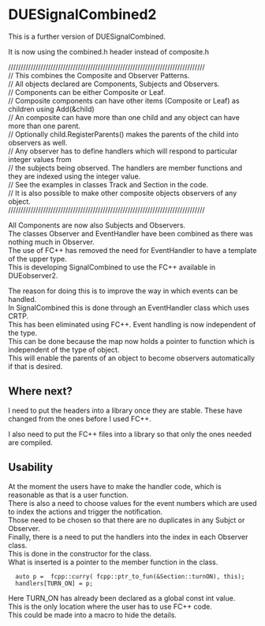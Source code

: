 # DUESignalCombined2

This is a further version of DUESignalCombined.

It is now using the combined.h header instead of composite.h 

///////////////////////////////////////////////////////////////////////////////  
// This combines the Composite and Observer Patterns.  
// All objects declared are Components, Subjects and Observers.  
// Components can be either Composite or Leaf.  
// Composite components can have other items (Composite or Leaf) as children using Add(&child)  
// An composite can have more than one child and any object can have more than one parent.  
// Optionally child.RegisterParents() makes the parents of the child into observers as well.  
// Any observer has to define handlers which will respond to particular integer values from   
// the subjects being observed. The handlers are member functions and they are indexed using the integer value.  
// See the examples in classes Track and Section in the code.  
// It is also possible to make other composite objects observers of any object.   
///////////////////////////////////////////////////////////////////////////////

All Components are now also Subjects and Observers.  
The classes Observer and EventHandler have been combined as there was nothing much in Observer.  
The use of FC++ has removed the need for EventHandler to have a template of the upper type.  
This is developing SignalCombined to use the FC++ available in DUEobserver2.  

The reason for doing this is to improve the way in which events can be handled.  
In SignalCombined this is done through an EventHandler class which uses CRTP.  
This has been eliminated using FC++. Event handling is now independent of the type.  
This can be done because the map now holds a pointer to function which is independent of the type of object.  
This will enable the parents of an object to become observers automatically if that is desired.

## Where next?

I need to put the headers into a library once they are stable. These have changed from the ones before I used FC++.

I also need to put the FC++ files into a library so that only the ones needed are compiled.

## Usability

At the moment the users have to make the handler code, which is reasonable as that is a user function.  
There is also a need to choose values for the event numbers which are used to index the actions and trigger the notification.  
Those need to be chosen so that there are no duplicates in any Subjct or Observer.  
Finally, there is a need to put the handlers into the index in each Observer class.  
This is done in the constructor for the class.  
What is inserted is a pointer to the member function in the class. 

      auto p =  fcpp::curry( fcpp::ptr_to_fun(&Section::turnON), this);  
      handlers[TURN_ON] = p;  

Here TURN_ON has already been declared as a global const int value.  
This is the only location where the user has to use FC++ code.  
This could be made into a macro to hide the details.
